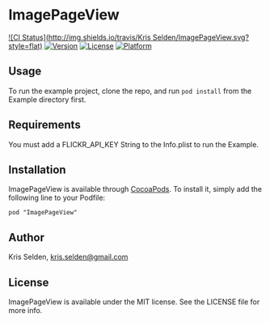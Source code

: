 # ImagePageView

[![CI Status](http://img.shields.io/travis/Kris Selden/ImagePageView.svg?style=flat)](https://travis-ci.org/krisselden/ImagePageView)
[![Version](https://img.shields.io/cocoapods/v/ImagePageView.svg?style=flat)](http://cocoadocs.org/docsets/ImagePageView)
[![License](https://img.shields.io/cocoapods/l/ImagePageView.svg?style=flat)](http://cocoadocs.org/docsets/ImagePageView)
[![Platform](https://img.shields.io/cocoapods/p/ImagePageView.svg?style=flat)](http://cocoadocs.org/docsets/ImagePageView)

## Usage

To run the example project, clone the repo, and run `pod install` from the Example directory first.

## Requirements

You must add a FLICKR_API_KEY String to the Info.plist to run the Example.

## Installation

ImagePageView is available through [CocoaPods](http://cocoapods.org). To install
it, simply add the following line to your Podfile:

    pod "ImagePageView"

## Author

Kris Selden, kris.selden@gmail.com

## License

ImagePageView is available under the MIT license. See the LICENSE file for more info.
